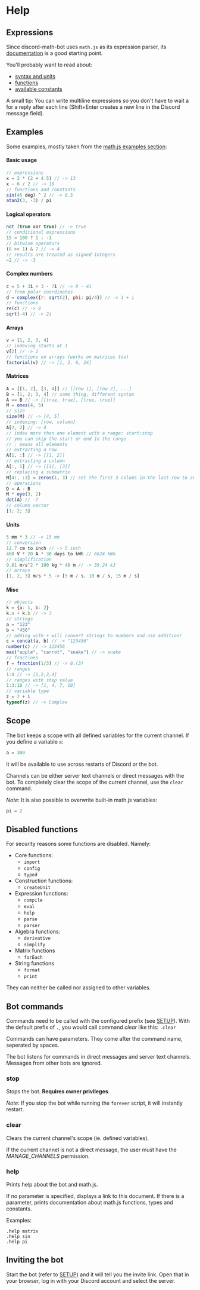 Help
====

## Expressions

Since discord-math-bot uses `math.js` as its expression parser, its [documentation](http://mathjs.org/docs/index.html) is a good starting point.

You'll probably want to read about:
- [syntax and units](http://mathjs.org/docs/expressions/syntax.html)
- [functions](http://mathjs.org/docs/reference/functions.html)
- [available constants](http://mathjs.org/docs/reference/constants.html)

A small tip: You can write multiline expressions so you don't have to wait a for a reply  after each line (Shift+Enter creates a new line in the Discord message field).

## Examples

Some examples, mostly taken from the [math.js examples section](http://mathjs.org/examples/index.html):

#### Basic usage
```js
// expressions
x = 2 * (2 + 4.5) // -> 13
x - 6 / 2 // -> 10
// functions and constants
sin(45 deg) ^ 2 // -> 0.5
atan2(3, -3) / pi
```

#### Logical operators
```js
not (true xor true) // -> true
// conditional expressions
15 > 100 ? 1 : -1
// bitwise operators
(8 >> 1) & 7 // -> 4
// results are treated as signed integers
~2 // -> -3
```

#### Complex numbers
```js
c = 5 + 3i + 3 - 7i // -> 8 - 4i
// from polar coordinates
d = complex({r: sqrt(2), phi: pi/4}) // -> 1 + i
// functions
re(c) // -> 8
sqrt(-4) // -> 2i
```

#### Arrays
```js
v = [1, 2, 3, 4]
// indexing starts at 1
v[2] // -> 2
// functions on arrays (works on matrices too)
factorial(v) // -> [1, 2, 6, 24]
```

#### Matrices
```js
A = [[1, 2], [3, 4]] // [[row 1], [row 2], ...]
B = [1, 2; 3, 4] // same thing, different syntax
A == B // -> [[true, true], [true, true]]
M = ones(4, 5)
// size
size(M) // -> [4, 5]
// indexing: [row, column]
A[2, 2] // -> 4
// index more than one element with a range: start:stop
// you can skip the start or end in the range
// : means all elements
// extracting a row
A[1, :] // -> [[1, 2]]
// extracting a column
A[:, 1] // -> [[1], [3]]
// replacing a submatrix
M[4:, :3] = zeros(1, 3) // set the first 3 colums in the last row to zero
// operations
D = A - B
M * eye(3, 2)
det(A) // -7
// column vector
[1; 2; 3]
```

#### Units
```js
5 mm * 3 // -> 15 mm
// conversion
12.7 cm to inch // -> 5 inch
460 V * 20 A * 30 days to kWh // 6624 kWh
// simplification
9.81 m/s^2 * 100 kg * 40 m // -> 39.24 kJ
// arrays
[1, 2, 3] m/s * 5 -> [5 m / s, 10 m / s, 15 m / s]
```

#### Misc
```js
// objects
k = {a: 1, b: 2}
k.a + k.b // -> 3
// strings
a = "123"
b = "456"
// adding with + will convert strings to numbers and use addition!
c = concat(a, b) // -> "123456"
number(c) // -> 123456
max("apple", "carrot", "snake") // -> snake
// fractions
f = fraction(1/3) // -> 0.(3)
// ranges
1:4 // -> [1,2,3,4]
// ranges with step value
1:3:10 // -> [1, 4, 7, 10]
// variable type
z = 2 + i
typeof(z) // -> Complex
```

## Scope

The bot keeps a scope with all defined variables for the current channel. If you define a variable `a`:
```js
a = 300
```
it will be available to use across restarts of Discord or the bot.

Channels can be either server text channels or direct messages with the bot. To completely clear the scope of the current channel, use the `clear` command.

*Note*: It is also possible to overwrite built-in math.js variables:
```js
pi = 2
```

## Disabled functions

For security reasons some functions are disabled. Namely:

- Core functions:
  - `import`
  - `config`
  - `typed`
- Construction functions:
  - `createUnit`
- Expression functions:
  - `compile`
  - `eval`
  - `help`
  - `parse`
  - `parser`
- Algebra functions:
  - `derivative`
  - `simplify`
- Matrix functions
  - `forEach`
- String functions
  - `format`
  - `print`

They can neither be called nor assigned to other variables.

## Bot commands

Commands need to be called with the configured prefix (see [SETUP](SETUP.md)). With the default prefix of `.`, you would call command _clear_ like this: `.clear`

Commands can have parameters. They come after the command name, seperated by spaces.

The bot listens for commands in direct messages and server text channels. Messages from other bots are ignored.

### stop

Stops the bot. **Requires owner privileges**.

_Note_: If you stop the bot while running the `forever` script, it will instantly restart.

### clear

Clears the current channel's scope (ie. defined variables).

If the current channel is not a direct message, the user must have the *MANAGE_CHANNELS* permission.

### help

Prints help about the bot and math.js.

If no parameter is specified, displays a link to this document. If there is a parameter, prints documentation about math.js functions, types and constants.

Examples:
```
.help matrix
.help sin
.help pi
```

## Inviting the bot

Start the bot (refer to [SETUP](SETUP.md)) and it will tell you the invite link. Open that in your browser, log in with your Discord account and select the server.
